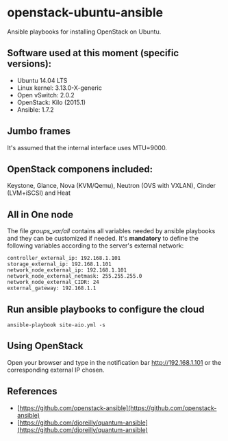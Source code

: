 openstack-ubuntu-ansible
========================

Ansible playbooks for installing OpenStack on Ubuntu.

## Software used at this moment (specific versions):

- Ubuntu 14.04 LTS
- Linux kernel: 3.13.0-X-generic
- Open vSwitch: 2.0.2
- OpenStack: Kilo (2015.1)
- Ansible: 1.7.2

## Jumbo frames

It's assumed that the internal interface uses MTU=9000.

## OpenStack componens included:

Keystone, Glance, Nova (KVM/Qemu), Neutron (OVS with VXLAN), Cinder (LVM+iSCSI) and Heat

## All in One node

The file *groups_var/all* contains all variables needed by ansible playbooks and
they can be customized if needed. It's **mandatory** to define the following
variables according to the server's external network:

    controller_external_ip: 192.168.1.101
    storage_external_ip: 192.168.1.101
    network_node_external_ip: 192.168.1.101
    network_node_external_netmask: 255.255.255.0
    network_node_external_CIDR: 24
    external_gateway: 192.168.1.1

## Run ansible playbooks to configure the cloud

    ansible-playbook site-aio.yml -s

## Using OpenStack

Open your browser and type in the notification bar http://192.168.1.101 or the corresponding external IP chosen.

## References

- [https://github.com/openstack-ansible](https://github.com/openstack-ansible)
- [https://github.com/djoreilly/quantum-ansible](https://github.com/djoreilly/quantum-ansible)
